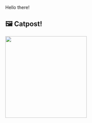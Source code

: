 Hello there!



## 🖼️ Catpost!

<sub>
    <img src="https://cdn2.thecatapi.com/images/co9.jpg" height="256">
</sub>


